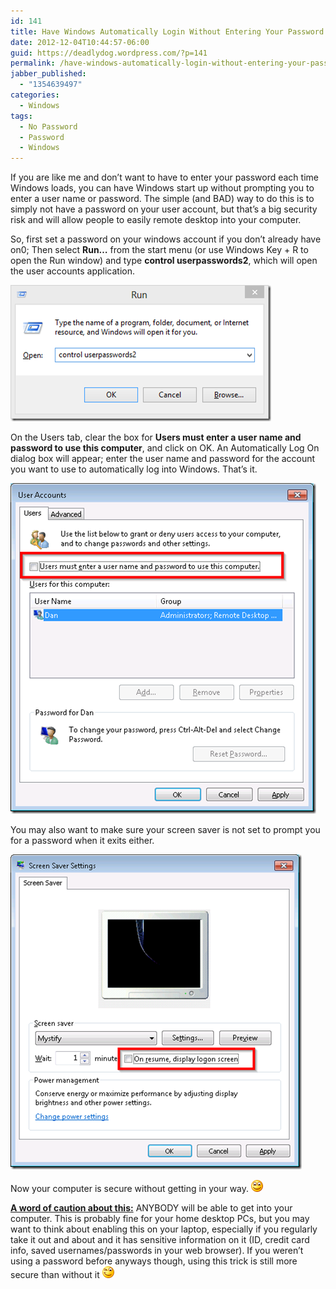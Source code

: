 ```yaml
---
id: 141
title: Have Windows Automatically Login Without Entering Your Password
date: 2012-12-04T10:44:57-06:00
guid: https://deadlydog.wordpress.com/?p=141
permalink: /have-windows-automatically-login-without-entering-your-password/
jabber_published:
  - "1354639497"
categories:
  - Windows
tags:
  - No Password
  - Password
  - Windows
---
```

If you are like me and don&#8217;t want to have to enter your password each time Windows loads, you can have Windows start up without prompting you to enter a user name or password. The simple (and BAD) way to do this is to simply not have a password on your user account, but that’s a big security risk and will allow people to easily remote desktop into your computer.

So, first set a password on your windows account if you don’t already have on0; Then select **Run&#8230;** from the start menu (or use Windows Key + R to open the Run window) and type **control userpasswords2**, which will open the user accounts application.

[<img title="image" style="background-image:none;padding-top:0;padding-left:0;display:inline;padding-right:0;border-width:0;" border="0" alt="image" src="/assets/Posts/2012/12/image_thumb.png" width="417" height="218" />](/assets/Posts/2012/12/image.png)



On the Users tab, clear the box for **Users must enter a user name and password to use this computer**, and click on OK. An Automatically Log On dialog box will appear; enter the user name and password for the account you want to use to automatically log into Windows. That&#8217;s it.

[<img title="image" style="background-image:none;padding-top:0;padding-left:0;display:inline;padding-right:0;border-width:0;" border="0" alt="image" src="/assets/Posts/2012/12/image_thumb1.png" width="489" height="529" />](/assets/Posts/2012/12/image1.png)



You may also want to make sure your screen saver is not set to prompt you for a password when it exits either.

[<img title="image" style="background-image:none;padding-top:0;padding-left:0;display:inline;padding-right:0;border-width:0;" border="0" alt="image" src="/assets/Posts/2012/12/image_thumb2.png" width="466" height="504" />](/assets/Posts/2012/12/image2.png)

Now your computer is secure without getting in your way. <img class="wlEmoticon wlEmoticon-smile" style="border-style:none;" alt="Smile" src="/assets/Posts/2012/12/wlemoticon-smile.png" />



**<u>A word of caution about this:</u>** ANYBODY will be able to get into your computer. This is probably fine for your home desktop PCs, but you may want to think about enabling this on your laptop, especially if you regularly take it out and about and it has sensitive information on it (ID, credit card info, saved usernames/passwords in your web browser). If you weren’t using a password before anyways though, using this trick is still more secure than without it <img class="wlEmoticon wlEmoticon-winkingsmile" style="border-style:none;" alt="Winking smile" src="/assets/Posts/2012/12/wlemoticon-winkingsmile.png" />
